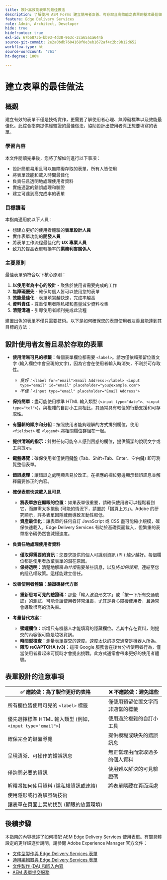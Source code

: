 ```yaml
---
title: 設計高效能表單的最佳做法
description: 了解使用 AEM Forms 建立使用者友善、可存取且高效能之表單的基本最佳做法。提高資料品質、使用者體驗和提交成功率。
feature: Edge Delivery Services
role: Admin, Architect, Developer
hide: true
hidefromtoc: true
exl-id: 67b6873b-bb93-4d38-963c-2ca65a1a644b
source-git-commit: 2e2a0bdb7604168f0e3eb1672af4c2bc9b12d652
workflow-type: ht
source-wordcount: '761'
ht-degree: 100%

---
```


# 建立表單的最佳做法

## 概觀

建立有效的表單不僅是技術實作，更需要了解使用者心理、無障礙標準以及效能最佳化。此綜合指南提供經驗證的最佳做法，協助設計出使用者真正想要填寫的表單。

### 學習內容

本文件閱讀完畢後，您將了解如何進行以下事項：

- 設計簡單易用且可以無障礙存取的表單，所有人皆使用
- 將表單效能和載入時間最佳化
- 負責任且透明地處理使用者資料
- 實施適當的錯誤處理和驗證
- 建立可達到高完成率的表單

### 目標讀者

本指南適用於以下人員：

- 想建立更好的使用者體驗的&#x200B;**表單設計人員**
- 實作表單功能的&#x200B;**開發人員**
- 將表單工作流程最佳化的 **UX 專業人員**
- 致力於提高表單轉換率的&#x200B;**業務利害關係人**

### 主要原則

最佳表單須符合以下核心原則：

1. **以使用者為中心的設計** - 聚焦於使用者需要完成的工作
2. **無障礙優先** - 確保每個人皆可以使用您的表單
3. **效能最佳化** - 表單填寫越快速，完成率越高
4. **資料責任** - 尊重使用者隱私權和盡量減少資料收集
5. **清楚溝通** - 引導使用者順利完成此流程

建置出色的表單不僅只需要技術。以下是如何確保您的表單使用者友善且能達到其目標的方法：

## 設計使用者友善且易於存取的表單

- **使用清晰可見的標籤：**&#x200B;每個表單欄位都需要 `<label>`。請勿僅依賴預留位置文字 (輸入欄位中會呈現的文字)，因為它會在使用者輸入時消失，不利於可存取性。
   - *良好：*`<label for="email">Email Address:</label> <input type="email" id="email" placeholder="you@example.com">`
   - *不佳：*`<input type="email" placeholder="Email Address">`
- **保持簡單：**&#x200B;盡可能使用標準 HTML 輸入類型 (`<input type="date">`、`<input type="tel">`)。與複雜的自訂小工具相比，其通常具有較佳的行動支援和可存取性。
- **有邏輯的順序和分組：**&#x200B;按照使用者能夠理解的方式排列欄位。使用 `<fieldset>` 和 `<legend>` 將相關欄位群組在一起。
- **提供清晰的指示：**&#x200B;針對任何可能令人感到困惑的欄位，提供簡潔的說明文字或工具提示。
- **鍵盤導覽：**&#x200B;確保使用者僅使用鍵盤 (Tab、Shift+Tab、Enter、空白鍵) 即可瀏覽整個表單。
- **錯誤處理：**&#x200B;讓錯誤之處明顯且易於改正。在相應的欄位旁邊顯示錯誤訊息並解釋需要修正的內容。

- **確保表單快速載入且可見**

   - **將表單放在顯眼的位置：**&#x200B;如果表單很重要，請確保使用者可以輕鬆看到它，而無需太多捲動 (可能的情況下，請置於「摺頁上方」)。Adobe 的研究顯示，許多表單因隱藏而導致互動性較低。
   - **資產最佳化：**&#x200B;讓表單的任何自訂 JavaScript 或 CSS 盡可能縮小規模，確保快速載入。Edge Delivery Services 有助於基礎頁面載入，但繁重的表單指令碼仍然會減慢速度。

- **負責任地處理使用者資料**
   - **僅取得需要的資訊：**&#x200B;您要求提供的個人可識別資訊 (PII) 越少越好。每個欄位都是使用者放棄表單的潛在原因。
   - **保持透明：**&#x200B;清楚地解釋&#x200B;*為什麼*&#x200B;需要某些訊息，以及將&#x200B;*如何使用*。連結至您的隱私權政策。這樣能建立信任。

- **改善使用者體驗：驗證碼替代方案**

   - **重新思考可見的驗證碼：**&#x200B;那些「輸入波浪形文字」或「按一下所有交通號誌」的測試，可能會讓使用者非常沮喪，尤其是身心障礙使用者，且通常會導致很高的流失率。

- **考量替代方案：**
   - **蜜罐欄位：**&#x200B;新增只有機器人才能填寫的隱藏欄位。若其中存在資料，則提交的內容很可能是垃圾資訊。
   - **時間型檢查：**&#x200B;測量表單提交的速度。速度太快的提交通常是機器人所為。
   - **隱形 reCAPTCHA (v3)：**&#x200B;這項 Google 服務會在後台分析使用者行為，僅當使用者看起來可疑時才會提出挑戰。此方式通常會帶來更好的使用者體驗。

## 表單設計的注意事項

| ✅ 應該做：為了製作更好的表格 | ❌ 不應該做：避免這些 |
|----------------------------------------------------------------------|------------------------------------------------------------------|
| 所有欄位皆使用可見的 `<label>` 標籤 | 僅使用預留位置文字而非適當的標籤 |
| 優先選擇標準 HTML 輸入類型 (例如，`<input type="email">`) | 使用過於複雜的自訂小工具 |
| 確保完全的鍵盤導覽 | 提供模糊或缺失的錯誤訊息 |
| 呈現清晰、可操作的錯誤訊息 | 無正當理由而索取過多的個人資料 |
| 僅詢問必要的資訊 | 使用難以解決的可見驗證碼 |
| 解釋將如何使用資料 (隱私權資訊或連結) | 將表單隱藏在頁面深處 |
| 使用隱形或行為驗證碼技術 |                                                                  |
| 讓表單在頁面上易於找到 (顯眼的放置環境) |                                                                  |


## 後續步驟

本指南的內容概述了如何搭配 AEM Edge Delivery Services 使用表單。有關具體設定的更詳細逐步說明，請參閱 Adobe Experience Manager 官方文件：

- [文件型製作與 Edge Delivery Services 表單](/help/edge/docs/forms/tutorial.md)
- [通用編輯器與 Edge Delivery Services 表單](/help/edge/docs/forms/universal-editor/overview-universal-editor-for-edge-delivery-services-for-forms.md)
- [文件製作 (DA) 和嵌入內容](https://www.aem.live/developer/da-tutorial)
- [AEM 表單提交服務](/help/edge/docs/forms/configure-submission-action-for-eds-forms.md)
